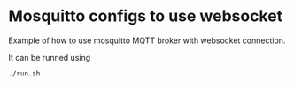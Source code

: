 # Mosquitto configs to use websocket

Example of how to use mosquitto MQTT broker with websocket connection.

It can be runned using

```sh
./run.sh
```

